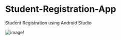 # Student-Registration-App
Student Registration using Android Studio


![image!](https://github.com/gamikapunsisi/Student-Registration-App/blob/main/12345.png)

